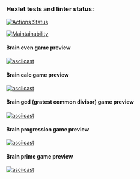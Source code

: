 ### Hexlet tests and linter status:

[![Actions Status](https://github.com/YU-K/python-project-49/workflows/hexlet-check/badge.svg)](https://github.com/YU-K/python-project-49/actions)

[![Maintainability](https://api.codeclimate.com/v1/badges/5ed49bfd27821a0e09c0/maintainability)](https://codeclimate.com/github/YU-K/python-project-49/maintainability)

#### Brain even game preview

[![asciicast](https://asciinema.org/a/599896.svg)](https://asciinema.org/a/599896)

#### Brain calc game preview

[![asciicast](https://asciinema.org/a/tkoy70Vd1xjPXEBKSa3gMhyl1.svg)](https://asciinema.org/a/tkoy70Vd1xjPXEBKSa3gMhyl1)

#### Brain gcd (gratest common divisor) game preview

[![asciicast](https://asciinema.org/a/Y7COjs7XlJmIgwbp92CL4vnUu.svg)](https://asciinema.org/a/Y7COjs7XlJmIgwbp92CL4vnUu)

#### Brain progression game preview

[![asciicast](https://asciinema.org/a/hzWtshYwWBdcWPXQ6GFCSQO4U.svg)](https://asciinema.org/a/hzWtshYwWBdcWPXQ6GFCSQO4U)

#### Brain prime game preview

[![asciicast](https://asciinema.org/a/aK7tQzD0CO2SkLApOaEGTgYQh.svg)](https://asciinema.org/a/aK7tQzD0CO2SkLApOaEGTgYQh)
